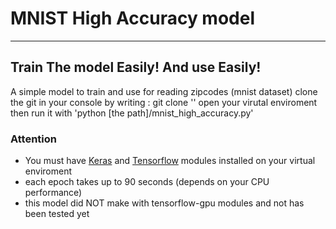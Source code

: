 # MNIST High Accuracy model
--------------------------------------------------------------------------------
Train The model Easily! And use Easily!
--------------------------------------------------------------------------------
A simple model to train and use for reading zipcodes (mnist dataset)
clone the git in your console by writing : git clone ''
open your virutal enviroment
then run it with 'python [the path]/mnist_high_accuracy.py'
### Attention
- You must have [Keras](https://keras.io/) and [Tensorflow](https://www.tensorflow.org/install/pip) modules installed on your virtual enviroment
- each epoch takes up to 90 seconds (depends on your CPU performance)
- this model did NOT make with tensorflow-gpu modules and not has been tested yet
